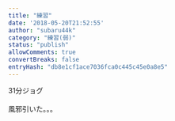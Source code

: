 ```yaml
---
title: "練習"
date: '2018-05-20T21:52:55'
author: "subaru44k"
category: "練習(弱)"
status: "publish"
allowComments: true
convertBreaks: false
entryHash: "db8e1cf1ace7036fca0c445c45e0a8e5"
---
```

31分ジョグ<br>
<br>
風邪引いた。。。
